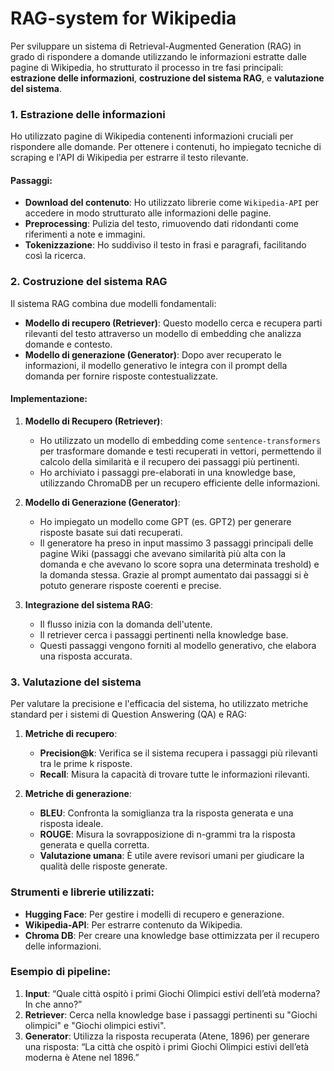 # RAG-system for Wikipedia


Per sviluppare un sistema di Retrieval-Augmented Generation (RAG) in grado di rispondere a domande utilizzando le informazioni estratte dalle pagine di Wikipedia, ho strutturato il processo in tre fasi principali: **estrazione delle informazioni**, **costruzione del sistema RAG**, e **valutazione del sistema**.

### 1. Estrazione delle informazioni

Ho utilizzato pagine di Wikipedia contenenti informazioni cruciali per rispondere alle domande. Per ottenere i contenuti, ho impiegato tecniche di scraping e l'API di Wikipedia per estrarre il testo rilevante.

#### Passaggi:
- **Download del contenuto**: Ho utilizzato librerie come `Wikipedia-API` per accedere in modo strutturato alle informazioni delle pagine.
- **Preprocessing**: Pulizia del testo, rimuovendo dati ridondanti come riferimenti a note e immagini.
- **Tokenizzazione**: Ho suddiviso il testo in frasi e paragrafi, facilitando così la ricerca.

### 2. Costruzione del sistema RAG

Il sistema RAG combina due modelli fondamentali:
- **Modello di recupero (Retriever)**: Questo modello cerca e recupera parti rilevanti del testo attraverso un modello di embedding che analizza domande e contesto.
- **Modello di generazione (Generator)**: Dopo aver recuperato le informazioni, il modello generativo le integra con il prompt della domanda per fornire risposte contestualizzate.

#### Implementazione:

1. **Modello di Recupero (Retriever)**:
   - Ho utilizzato un modello di embedding come `sentence-transformers` per trasformare domande e testi recuperati in vettori, permettendo il calcolo della similarità e il recupero dei passaggi più pertinenti.
   - Ho archiviato i passaggi pre-elaborati in una knowledge base, utilizzando ChromaDB per un recupero efficiente delle informazioni.

2. **Modello di Generazione (Generator)**:
   - Ho impiegato un modello come GPT (es. GPT2) per generare risposte basate sui dati recuperati.
   - Il generatore ha preso in input massimo 3 passaggi principali delle pagine Wiki (passaggi che avevano similarità più alta con la domanda e che avevano lo score sopra una determinata treshold) e la domanda stessa. Grazie al prompt aumentato dai passaggi si è potuto generare risposte coerenti e precise.

3. **Integrazione del sistema RAG**:
   - Il flusso inizia con la domanda dell'utente.
   - Il retriever cerca i passaggi pertinenti nella knowledge base.
   - Questi passaggi vengono forniti al modello generativo, che elabora una risposta accurata.



### 3. Valutazione del sistema

Per valutare la precisione e l'efficacia del sistema, ho utilizzato metriche standard per i sistemi di Question Answering (QA) e RAG:

1. **Metriche di recupero**:
   - **Precision@k**: Verifica se il sistema recupera i passaggi più rilevanti tra le prime k risposte.
   - **Recall**: Misura la capacità di trovare tutte le informazioni rilevanti.

2. **Metriche di generazione**:
   - **BLEU**: Confronta la somiglianza tra la risposta generata e una risposta ideale.
   - **ROUGE**: Misura la sovrapposizione di n-grammi tra la risposta generata e quella corretta.
   - **Valutazione umana**: È utile avere revisori umani per giudicare la qualità delle risposte generate.




### Strumenti e librerie utilizzati:
- **Hugging Face**: Per gestire i modelli di recupero e generazione.
- **Wikipedia-API**: Per estrarre contenuto da Wikipedia.
- **Chroma DB**: Per creare una knowledge base ottimizzata per il recupero delle informazioni.

### Esempio di pipeline:

1. **Input**: “Quale città ospitò i primi Giochi Olimpici estivi dell’età moderna? In che anno?”
2. **Retriever**: Cerca nella knowledge base i passaggi pertinenti su "Giochi olimpici" e "Giochi olimpici estivi".
3. **Generator**: Utilizza la risposta recuperata (Atene, 1896) per generare una risposta: “La città che ospitò i primi Giochi Olimpici estivi dell’età moderna è Atene nel 1896.”
